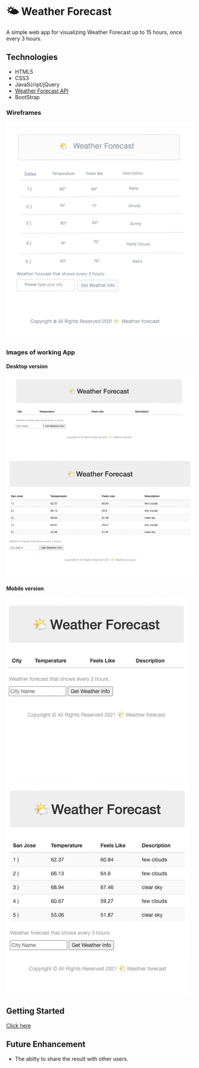 # 🌤 Weather Forecast

A simple web app for visualizing Weather Forecast up to 15 hours, once every 3 hours.

## Technologies
- HTML5
- CSS3
- JavaScript/jQuery
- [Weather Forecast API](http://openweathermap.org/forecast16)
- BootStrap

### Wireframes
![screenshot](img/weatherApp-wireframe.png)

##

### Images of working App
 #### Desktop version
![firstScreen](img/firstScreen.png) 
![thirdScreen](img/thirdScreen.png)
 #### Mobile version
![secondScreen](img/secondScreen.png)
![fourthScreen](img/fourthScreen.png)
##


## Getting Started
[Click here](https://avisa-ga.github.io/first-web-app-project/)

## Future Enhancement
- The abilty to share the result with other users.
